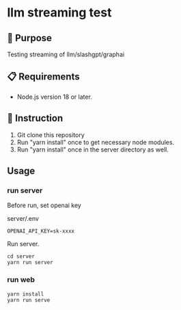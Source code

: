 # llm streaming test

## 🎯 Purpose


Testing streaming of llm/slashgpt/graphai

## 📋 Requirements

- Node.js version 18 or later.

## 📖 Instruction

1. Git clone this repository
2. Run "yarn install" once to get necessary node modules.
3. Run "yarn install" once in the server directory as well.

## Usage

### run server
Before run, set openai key

server/.env
```
OPENAI_API_KEY=sk-xxxx
```

Run server.

```
cd server
yarn run server
```

### run web

```
yarn install
yarn run serve
```